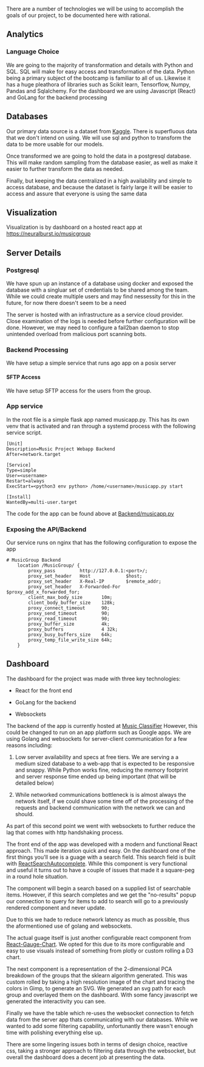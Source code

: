 There are a number of technologies we will be using to accomplish the goals of our project, to be documented here with rational.

## Analytics

### Language Choice

We are going to the majority of transformation and details with Python and SQL. SQL will make for easy access and transformation of the data. Python being a primary subject of the bootcamp is familiar to all of us. Likewise it has a huge pleathora of libraries such as Scikit learn, Tensorflow, Numpy, Pandas and Sqlalchemy. For the dashboard we are using Javascript (React) and GoLang for the backend processing

## Databases

Our primary data source is a dataset from [Kaggle](https://www.kaggle.com/datasets/rodolfofigueroa/spotify-12m-songs). There is superfluous data that we don't intend on using. We will use sql and python to transform the data to be more usable for our models. 

Once transformed we are going to hold the data in a postgresql database. This will make random sampling from the database easier, as well as make it easier to further transform the data as needed.

Finally, but keeping the data centralized in a high availability and simple to access database, and because the dataset is fairly large it will be easier to access and assure that everyone is using the same data

## Visualization

Visualization is by dashboard on a hosted react app at https://neuralburst.io/musicgroup

## Server Details

### Postgresql

We have spun up an instance of a database using docker and exposed the database with a singluar set of credentials to be shared among the team. While we could create multiple users and may find nessessity for this in the future, for now there doesn't seem to be a need

The server is hosted with an infrastructure as a service cloud provider. Close examination of the logs is needed before further configuration will be done. However, we may need to configure a fail2ban daemon to stop unintended overload from malicious port scanning bots.

### Backend Processing

We have setup a simple service that runs ago app on a posix server

#### SFTP Access

We have setup SFTP access for the users from the group. 

### App service

In the root file is a simple flask app named musicapp.py. This has its own venv that is activated and ran through a systemd process with the following service script.

```
[Unit]
Description=Music Project Webapp Backend
After=network.target

[Service]
Type=simple
User=<username>
Restart=always
ExecStart=<python3 env python> /home/<username>/musicapp.py start

[Install]
WantedBy=multi-user.target
```

The code for the app can be found above at [Backend/musicapp.py](Backend/musicapp.py)

### Exposing the API/Backend

Our service runs on nginx that has the following configuration to expose the app

```
# MusicGroup Backend 
    location /MusicGroup/ {
        proxy_pass         http://127.0.0.1:<port>/;
        proxy_set_header   Host             $host;
        proxy_set_header   X-Real-IP        $remote_addr;
        proxy_set_header   X-Forwarded-For  $proxy_add_x_forwarded_for;
        client_max_body_size       10m;
        client_body_buffer_size    128k;
        proxy_connect_timeout      90;
        proxy_send_timeout         90;
        proxy_read_timeout         90;
        proxy_buffer_size          4k;
        proxy_buffers              4 32k;
        proxy_busy_buffers_size    64k;
        proxy_temp_file_write_size 64k;
    }
```



## Dashboard

The dashboard for the project was made with three key technologies:

- React for the front end

- GoLang for the backend

- Websockets

The backend of the app is currently hosted at [Music Classifier](https://neuralburst.io/musicgroup) However, this could be changed to run on an app platform such as Google apps. We are using Golang and websockets for server-client communication for a few reasons including:

1. Low server availability and specs at free tiers. We are serving a a medium sized database to a web-app that is expected to be responsive and snappy. While Python works fine, reducing the memory footprint and server response time ended up being important (that will be detailed below)

2. While networked communications bottleneck is is almost always the network itself, if we could shave some time off of the processing of the requests and backend communication with the network we can and should.

As part of this second point we went with websockets to further reduce the lag that comes with http handshaking process.

The front end of the app was developed with a modern and functional React approach. This made iteration quick and easy. On the dashboard one of the first things you'll see is a guage with a search field. This search field is built with [ReactSearchAutocomplete](https://www.npmjs.com/package/react-search-autocomplete). While this component is very functional and useful it turns out to have a couple of issues that made it a square-peg in a round hole situation.

The component will begin a search based on a supplied list of searchable items. However, if this search completes and we get the "no-results" popup our connection to query for items to add to search will go to a previously rendered component and never update.

Due to this we hade to reduce network latency as much as possible, thus the aformentioned use of golang and websockets.

The actual guage itself is just another configurable react component from [React-Gauge-Chart](https://www.npmjs.com/package/react-gauge-chart). We opted for this due to its more configurable and easy to use visuals instead of something from plotly or custom rolling a D3 chart.

The next component is a representation of the 2-dimensional PCA breakdown of the groups that the sklearn algorithm generated. This was custom rolled by taking a high resolution image of the chart and tracing the colors in Gimp, to generate an SVG. We generated an svg path for each group and overlayed them on the dashboard. With some fancy javascript we generated the interactivity you can see.

Finally we have the table which re-uses the websocket connection to fetch data from the server app thats communicating with our databases. While we wanted to add some filtering capability, unfortunantly there wasn't enough time with polishing everything else up.

There are some lingering issues both in terms of design choice, reactive css, taking a stronger approach to filtering data through the websocket, but overall the dashboard does a decent job at presenting the data.
